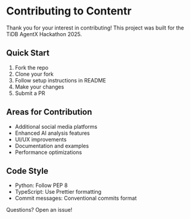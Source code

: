 # Contributing to Contentr

Thank you for your interest in contributing! This project was built for the TiDB AgentX Hackathon 2025.

## Quick Start

1. Fork the repo
2. Clone your fork
3. Follow setup instructions in README
4. Make your changes
5. Submit a PR

## Areas for Contribution

- Additional social media platforms
- Enhanced AI analysis features
- UI/UX improvements
- Documentation and examples
- Performance optimizations

## Code Style

- Python: Follow PEP 8
- TypeScript: Use Prettier formatting
- Commit messages: Conventional commits format

Questions? Open an issue!
